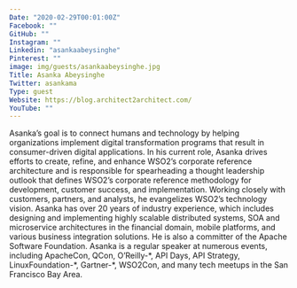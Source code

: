 ```yaml
---
Date: "2020-02-29T00:01:00Z"
Facebook: ""
GitHub: ""
Instagram: ""
Linkedin: "asankaabeysinghe"
Pinterest: ""
image: img/guests/asankaabeysinghe.jpg
Title: Asanka Abeysinghe
Twitter: asankama
Type: guest
Website: https://blog.architect2architect.com/
YouTube: ""
---
```

Asanka’s goal is to connect humans and technology by helping organizations implement digital transformation programs that result in consumer-driven digital applications. In his current role, Asanka drives efforts to create, refine, and enhance WSO2’s corporate reference architecture and is responsible for spearheading a thought leadership outlook that defines WSO2’s corporate reference methodology for development, customer success, and implementation. Working closely with customers, partners, and analysts, he evangelizes WSO2’s technology vision. Asanka has over 20 years of industry experience, which includes designing and implementing highly scalable distributed systems, SOA and microservice architectures in the financial domain, mobile platforms, and various business integration solutions. He is also a committer of the Apache Software Foundation. Asanka is a regular speaker at numerous events, including ApacheCon, QCon, O’Reilly-\*, API Days, API Strategy, LinuxFoundation-\*, Gartner-\*, WSO2Con, and many tech meetups in the San Francisco Bay Area.